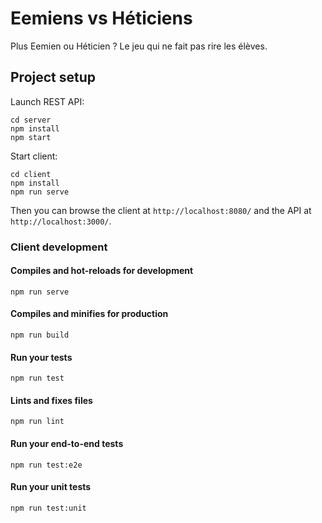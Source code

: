 # Eemiens vs Héticiens

Plus Eemien ou Héticien ? Le jeu qui ne fait pas rire les élèves.

## Project setup

Launch REST API:

```
cd server
npm install
npm start
```

Start client:

```
cd client
npm install
npm run serve
```

Then you can browse the client at `http://localhost:8080/` and the API at `http://localhost:3000/`.

### Client development

#### Compiles and hot-reloads for development
```
npm run serve
```

#### Compiles and minifies for production
```
npm run build
```

#### Run your tests
```
npm run test
```

#### Lints and fixes files
```
npm run lint
```

#### Run your end-to-end tests
```
npm run test:e2e
```

#### Run your unit tests
```
npm run test:unit
```